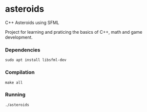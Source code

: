 # asteroids
C++ Asteroids using SFML

Project for learning and praticing the basics of C++, math and game development.

### Dependencies
```sudo apt install libsfml-dev```

### Compilation
```make all```

### Running
```./asteroids```
